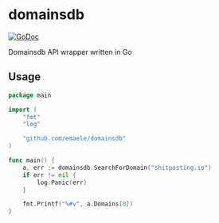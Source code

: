 # domainsdb
[![GoDoc](https://godoc.org/github.com/emaele/domainsdb?status.svg)](https://godoc.org/github.com/emaele/domainsdb)


Domainsdb API wrapper written in Go

## Usage
```go
package main

import (
	"fmt"
	"log"

	"github.com/emaele/domainsdb"
)

func main() {
	a, err := domainsdb.SearchForDomain("shitposting.io")
	if err != nil {
		log.Panic(err)
	}

	fmt.Printf("%#v", a.Domains[0])
}
```
